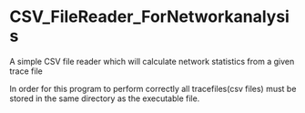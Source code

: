 # CSV_FileReader_ForNetworkanalysis
A simple CSV file reader which will calculate network statistics from a given trace file 

In order for this program to perform correctly all tracefiles(csv files) must be stored
in the same directory as the executable file.

